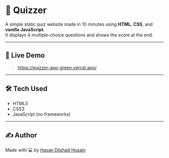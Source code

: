 
# 🧠 Quizzer

A simple static quiz website made in 10 minutes using **HTML**, **CSS**, and **vanilla JavaScript**.  
It displays 4 multiple-choice questions and shows the score at the end.

---

## 🚀 Live Demo

> https://quizzer-app-green.vercel.app/

---


## 🛠️ Tech Used

- HTML5
- CSS3
- JavaScript (no frameworks)

---

## ✍️ Author

Made with 💻 by [Hasan Dilshad Husain](https://github.com/Hasan-1-6)
